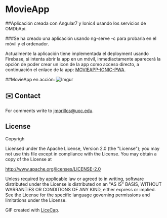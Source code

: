 # MovieApp
##Aplicación creada con Angular7 y Ionic4 usando los servicios de OMDbApi.

###Se ha creado una aplicación usando ng-serve -c para probarla en el móvil y el ordenador.

Actualmente la aplicación tiene implementada el deployment usando Firebase, si intenta abrir la app en un móvil, inmediactamente aparecerá la opción de poder crear un icon de la app como acceso directo, a continuación el enlace de la app:
[MOVIEAPP-IONIC-PWA](https://movie-pwa.firebaseapp.com/).

##MovieApp en acción:
![Imgur](https://i.imgur.com/CHVAd0f.gif)

## ✉️ Contact

For comments write to [jmorillos@uoc.edu](jmorillos@uoc.edu).

## License
Copyrigh

Licensed under the Apache License, Version 2.0 (the "License");
you may not use this file except in compliance with the License.
You may obtain a copy of the License at

http://www.apache.org/licenses/LICENSE-2.0

Unless required by applicable law or agreed to in writing, software
distributed under the License is distributed on an "AS IS" BASIS,
WITHOUT WARRANTIES OR CONDITIONS OF ANY KIND, either express or implied.
See the License for the specific language governing permissions and
limitations under the License.

GIF created with [LiceCap](http://www.cockos.com/licecap/).